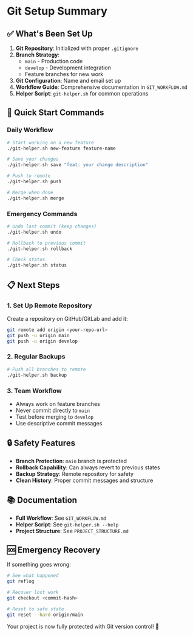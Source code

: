 # Git Setup Summary

## ✅ What's Been Set Up

1. **Git Repository**: Initialized with proper `.gitignore`
2. **Branch Strategy**: 
   - `main` - Production code
   - `develop` - Development integration
   - Feature branches for new work
3. **Git Configuration**: Name and email set up
4. **Workflow Guide**: Comprehensive documentation in `GIT_WORKFLOW.md`
5. **Helper Script**: `git-helper.sh` for common operations

## 🚀 Quick Start Commands

### Daily Workflow
```bash
# Start working on a new feature
./git-helper.sh new-feature feature-name

# Save your changes
./git-helper.sh save "feat: your change description"

# Push to remote
./git-helper.sh push

# Merge when done
./git-helper.sh merge
```

### Emergency Commands
```bash
# Undo last commit (keep changes)
./git-helper.sh undo

# Rollback to previous commit
./git-helper.sh rollback

# Check status
./git-helper.sh status
```

## 📋 Next Steps

### 1. Set Up Remote Repository
Create a repository on GitHub/GitLab and add it:
```bash
git remote add origin <your-repo-url>
git push -u origin main
git push -u origin develop
```

### 2. Regular Backups
```bash
# Push all branches to remote
./git-helper.sh backup
```

### 3. Team Workflow
- Always work on feature branches
- Never commit directly to `main`
- Test before merging to `develop`
- Use descriptive commit messages

## 🔒 Safety Features

- **Branch Protection**: `main` branch is protected
- **Rollback Capability**: Can always revert to previous states
- **Backup Strategy**: Remote repository for safety
- **Clean History**: Proper commit messages and structure

## 📚 Documentation

- **Full Workflow**: See `GIT_WORKFLOW.md`
- **Helper Script**: See `git-helper.sh --help`
- **Project Structure**: See `PROJECT_STRUCTURE.md`

## 🆘 Emergency Recovery

If something goes wrong:
```bash
# See what happened
git reflog

# Recover lost work
git checkout <commit-hash>

# Reset to safe state
git reset --hard origin/main
```

Your project is now fully protected with Git version control! 🎉 